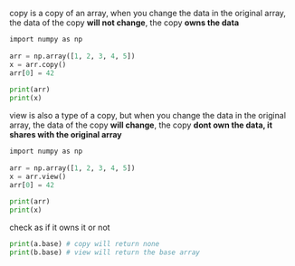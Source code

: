 copy is a copy of an array, when you change the data in the original array, the data of the copy **will not change**, the copy **owns the data**
```python
import numpy as np  
  
arr = np.array([1, 2, 3, 4, 5])  
x = arr.copy()  
arr[0] = 42  
  
print(arr)  
print(x)
```
view is also a type of a copy, but when you change the data in the original array, the data of the copy **will change**, the copy **dont own the data, it shares with the original array**
```python
import numpy as np  
  
arr = np.array([1, 2, 3, 4, 5])  
x = arr.view()  
arr[0] = 42  
  
print(arr)  
print(x)
```
check as if it owns it or not
```python
print(a.base) # copy will return none
print(b.base) # view will return the base array
```